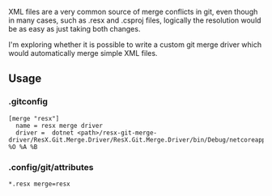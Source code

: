 XML files are a very common source of merge conflicts in git, even though in many cases, such as .resx and .csproj files, logically the resolution would be as easy as just taking both changes.

I'm exploring whether it is possible to write a custom git merge driver which would automatically merge simple XML files.

## Usage

### .gitconfig
```
[merge "resx"]
  name = resx merge driver
  driver =  dotnet <path>/resx-git-merge-driver/ResX.Git.Merge.Driver/ResX.Git.Merge.Driver/bin/Debug/netcoreapp2.1/ResX.Git.Merge.Driver.dll %O %A %B
```
  
### .config/git/attributes
```
*.resx merge=resx
```
